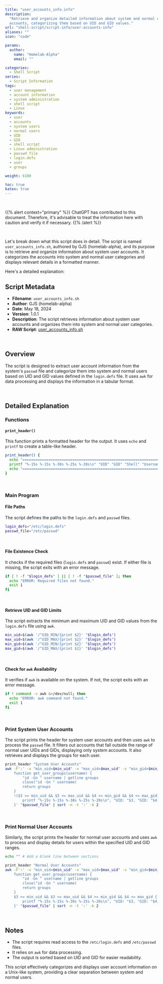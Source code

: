 ```yaml
---
title: "user_accounts_info.info"
description:
  "Retrieve and organize detailed information about system and normal user
  accounts, categorizing them based on UID and GID values."
url: "shell-script/script-info/user-accounts-info"
aliases: ""
icon: "code"

params:
  author:
    name: "Homelab-Alpha"
    email: ""

categories:
  - Shell Script
series:
  - Script Information
tags:
  - user management
  - account information
  - system administration
  - shell script
  - Linux
keywords:
  - user
  - accounts
  - system users
  - normal users
  - UID
  - GID
  - shell script
  - Linux administration
  - passwd file
  - login.defs
  - user
  - groups

weight: 6100

toc: true
katex: true
---
```


<br />

{{% alert context="primary" %}} ChatGPT has contributed to this document.
Therefore, it's advisable to treat the information here with caution and verify
it if necessary. {{% /alert %}}

<br />

Let's break down what this script does in detail. The script is named
`user_accounts_info.sh`, authored by GJS (homelab-alpha), and its purpose is to
retrieve and organize information about system user accounts. It categorizes the
accounts into system and normal user categories and displays relevant details in
a formatted manner.

Here's a detailed explanation:

## Script Metadata

- **Filename**: `user_accounts_info.sh`
- **Author**: GJS (homelab-alpha)
- **Date**: May 18, 2024
- **Version**: 1.0.1
- **Description**: The script retrieves information about system user accounts
  and organizes them into system and normal user categories.
- **RAW Script**: [user_accounts_info.sh]

<br />

## Overview

The script is designed to extract user account information from the system's
`passwd` file and categorize them into system and normal users based on UID and
GID values defined in the `login.defs` file. It uses `awk` for data processing
and displays the information in a tabular format.

<br />

## Detailed Explanation

### Functions

#### `print_header()`

This function prints a formatted header for the output. It uses `echo` and
`printf` to create a table-like header.

```bash
print_header() {
  echo "==========================================================================================================="
  printf "%-15s %-15s %-30s %-25s %-20s\n" "UID" "GID" "Shell" "Username" "Groups"
  echo "==========================================================================================================="
}
```

<br />

### Main Program

#### File Paths

The script defines the paths to the `login.defs` and `passwd` files.

```bash
login_defs="/etc/login.defs"
passwd_file="/etc/passwd"
```

<br />

#### File Existence Check

It checks if the required files (`login.defs` and `passwd`) exist. If either
file is missing, the script exits with an error message.

```bash
if [ ! -f "$login_defs" ] || [ ! -f "$passwd_file" ]; then
  echo "ERROR: Required files not found."
  exit 1
fi
```

<br />

#### Retrieve UID and GID Limits

The script extracts the minimum and maximum UID and GID values from the
`login.defs` file using `awk`.

```bash
min_uid=$(awk '/^UID_MIN/{print $2}' "$login_defs")
max_uid=$(awk '/^UID_MAX/{print $2}' "$login_defs")
min_gid=$(awk '/^GID_MIN/{print $2}' "$login_defs")
max_gid=$(awk '/^GID_MAX/{print $2}' "$login_defs")
```

<br />

#### Check for `awk` Availability

It verifies if `awk` is available on the system. If not, the script exits with
an error message.

```bash
if ! command -v awk &>/dev/null; then
  echo "ERROR: awk command not found."
  exit 1
fi
```

<br />

### Print System User Accounts

The script prints the header for system user accounts and then uses `awk` to
process the `passwd` file. It filters out accounts that fall outside the range
of normal user UIDs and GIDs, displaying only system accounts. It also retrieves
and displays the groups for each user.

```bash
print_header "System User Accounts"
awk -F':' -v "min_uid=$min_uid" -v "max_uid=$max_uid" -v "min_gid=$min_gid" -v "max_gid=$max_gid" '
    function get_user_groups(username) {
        "id -Gn " username | getline groups
        close("id -Gn " username)
        return groups
    }
    !($3 >= min_uid && $3 <= max_uid && $4 >= min_gid && $4 <= max_gid) {
        printf "%-15s %-15s %-30s %-25s %-20s\n", "UID: "$3, "GID: "$4, "Shell: "$7, $1, get_user_groups($1)
    }' "$passwd_file" | sort -n -t ':' -k 2
```

<br />

### Print Normal User Accounts

Similarly, the script prints the header for normal user accounts and uses `awk`
to process and display details for users within the specified UID and GID
ranges.

```bash
echo "" # Add a blank line between sections

print_header "Normal User Accounts"
awk -F':' -v "min_uid=$min_uid" -v "max_uid=$max_uid" -v "min_gid=$min_gid" -v "max_gid=$max_gid" '
    function get_user_groups(username) {
        "id -Gn " username | getline groups
        close("id -Gn " username)
        return groups
    }
    $3 >= min_uid && $3 <= max_uid && $4 >= min_gid && $4 <= max_gid {
        printf "%-15s %-15s %-30s %-25s %-20s\n", "UID: "$3, "GID: "$4, "Shell: "$7, $1, get_user_groups($1)
    }' "$passwd_file" | sort -n -t ':' -k 2
```

<br />

## Notes

- The script requires read access to the `/etc/login.defs` and `/etc/passwd`
  files.
- It relies on `awk` for data processing.
- The output is sorted based on UID and GID for easier readability.

This script effectively categorizes and displays user account information on a
Unix-like system, providing a clear separation between system and normal users.

[user_accounts_info.sh]:
  https://raw.githubusercontent.com/homelab-alpha/shell-script/main/scripts/user_accounts_info.sh
